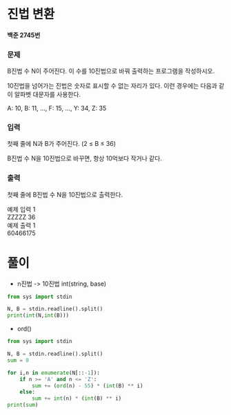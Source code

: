 # 진법 변환
#### 백준 2745번
### 문제
B진법 수 N이 주어진다. 이 수를 10진법으로 바꿔 출력하는 프로그램을 작성하시오.           
         
10진법을 넘어가는 진법은 숫자로 표시할 수 없는 자리가 있다. 이런 경우에는 다음과 같이 알파벳 대문자를 사용한다.          
        
A: 10, B: 11, ..., F: 15, ..., Y: 34, Z: 35          

### 입력
첫째 줄에 N과 B가 주어진다. (2 ≤ B ≤ 36)           

B진법 수 N을 10진법으로 바꾸면, 항상 10억보다 작거나 같다.

### 출력
첫째 줄에 B진법 수 N을 10진법으로 출력한다.          
        
예제 입력 1        
ZZZZZ 36    
예제 출력 1        
60466175     

# 풀이
+ n진법 -> 10진법
int(string, base)
```python
from sys import stdin

N, B = stdin.readline().split()
print(int(N,int(B)))
```
+ ord()
```python
from sys import stdin

N, B = stdin.readline().split()
sum = 0

for i,n in enumerate(N[::-1]):
    if n >= 'A' and n <= 'Z':
        sum += (ord(n) - 55) * (int(B) ** i)
    else:
        sum += int(n) * (int(B) ** i)
print(sum)
```
